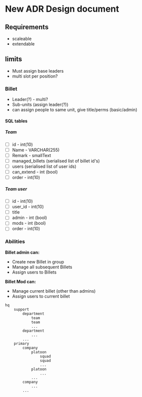 # New ADR Design document

## Requirements

- scaleable
- extendable

## limits

- Must assign base leaders
- multi slot per position?

### Billet

- Leader(?) - multi?
- Sub-units (assign leader(?))
- can assign people to same unit, give title/perms (basic/admin)

#### SQL tables

##### Team

- [ ] id - int(10)
- [ ] Name - VARCHAR(255)
- [ ] Remark - smallText
- [ ] managed_billets (serialised list of billet id's)
- [ ] users (serialised list of user ids)
- [ ] can_extend - int (bool)
- [ ] order - int(10)

##### Team user

- [ ] id - int(10)
- [ ] user_id - int(10)
- [ ] title
- [ ] admin - int (bool)
- [ ] mods - int (bool)
- [ ] order - int(10)

### Abilities

**Billet admin can:**

- Create new Billet in group
- Manage all subsequent Billets
- Assign users to Billets

**Billet Mod can:**

- Manage current billet (other than admins)
- Assign users to current billet

```
hq
    support
        department
            team
            team
            ...
        department
            ...
        ...
    primary
        company
            platoon
                squad
                squad
                ...
            platoon
                ...
            ...
        company
            ...
        ...
```
